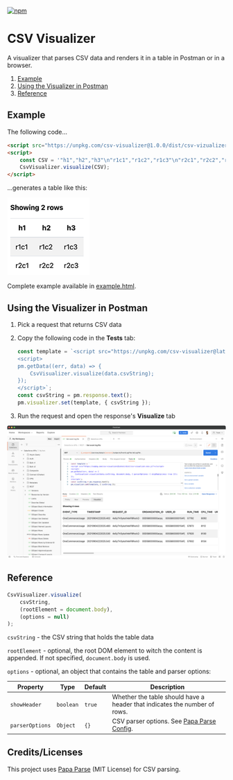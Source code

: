[![npm](https://img.shields.io/npm/v/csv-visualizer)](https://www.npmjs.com/package/csv-visualizer)

# CSV Visualizer

A visualizer that parses CSV data and renders it in a table in Postman or in a browser.

1. [Example](#example)
1. [Using the Visualizer in Postman](#using-the-visualizer-in-postman)
1. [Reference](#reference)

## Example

The following code...

```html
<script src="https://unpkg.com/csv-visualizer@1.0.0/dist/csv-vizualizer.min.js"></script>
<script>
    const CSV = '"h1","h2","h3"\n"r1c1","r1c2","r1c3"\n"r2c1","r2c2","r2c3"';
    CsvVisualizer.visualize(CSV);
</script>
```

...generates a table like this:

![Standalone HTML table](./gfx/simple-table.png)

Complete example available in [example.html](example.html).

## Using the Visualizer in Postman

1. Pick a request that returns CSV data
1. Copy the following code in the **Tests** tab:

    ```js
    const template = `<script src="https://unpkg.com/csv-visualizer@latest/dist/csv-visualizer.min.js"></script>
    <script>
    pm.getData((err, data) => {
        CsvVisualizer.visualize(data.csvString);
    });
    </script>`;
    const csvString = pm.response.text();
    pm.visualizer.set(template, { csvString });
    ```

1. Run the request and open the response's **Visualize** tab

![Postman visualizer](./gfx/postman.png)

## Reference

```js
CsvVisualizer.visualize(
    csvString,
    (rootElement = document.body),
    (options = null)
);
```

`csvString` - the CSV string that holds the table data

`rootElement` - optional, the root DOM element to witch the content is appended. If not specified, `document.body` is used.

`options` - optional, an object that contains the table and parser options:

| Property        | Type      | Default | Description                                                                         |
| --------------- | --------- | ------- | ----------------------------------------------------------------------------------- |
| `showHeader`    | `boolean` | `true`  | Whether the table should have a header that indicates the number of rows.           |
| `parserOptions` | `Object`  | `{}`    | CSV parser options. See [Papa Parse Config](https://www.papaparse.com/docs#config). |

## Credits/Licenses

This project uses [Papa Parse](https://www.papaparse.com/) (MIT License) for CSV parsing.
